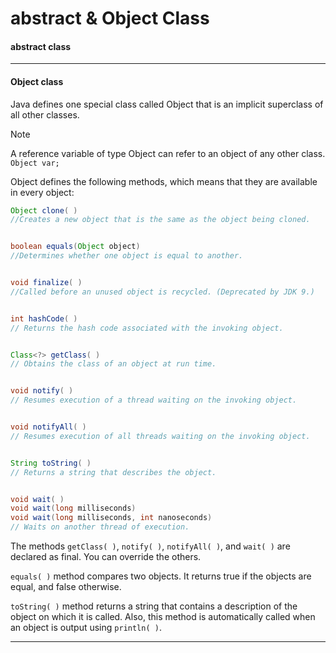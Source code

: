 
# abstract & Object Class


#### abstract class


____

#### Object class

Java defines one special class called Object that is an implicit superclass of all other classes.

>[!note]
>A reference variable of type Object can refer to an object of any other class. `Object var;`

Object defines the following methods, which means that they are available in every object:

```java
Object clone( )  
//Creates a new object that is the same as the object being cloned.


boolean equals(Object object)
//Determines whether one object is equal to another.


void finalize( )
//Called before an unused object is recycled. (Deprecated by JDK 9.)


int hashCode( )
// Returns the hash code associated with the invoking object.


Class<?> getClass( ) 
// Obtains the class of an object at run time.


void notify( )
// Resumes execution of a thread waiting on the invoking object.


void notifyAll( )
// Resumes execution of all threads waiting on the invoking object.


String toString( )
// Returns a string that describes the object.


void wait( ) 
void wait(long milliseconds)
void wait(long milliseconds, int nanoseconds)
// Waits on another thread of execution.
```

The methods `getClass( )`, `notify( )`, `notifyAll( )`, and `wait( )` are declared as final. You can override the others.

`equals( )` method compares two objects. It returns true if the objects are equal, and false otherwise.

`toString( )` method returns a string that contains a description of the object on which it is called. Also, this method is automatically called when an object is output using `println( )`.

____

